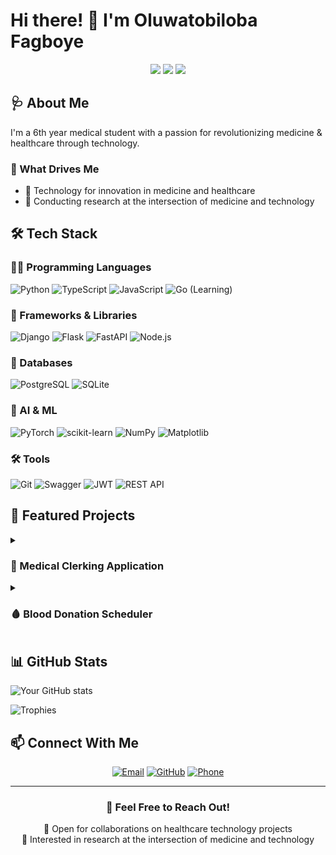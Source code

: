 <!--
**Fagboye/Fagboye** is a ✨ _special_ ✨ repository because its `README.md` (this file) appears on your GitHub profile.

Here are some ideas to get you started:

- 🔭 I’m currently working on ...
- 🌱 I’m currently learning ...
- 👯 I’m looking to collaborate on ...
- 🤔 I’m looking for help with ...
- 💬 Ask me about ...
- 📫 How to reach me: ...
- 😄 Pronouns: ...
- ⚡ Fun fact: ...
-->
# Hi there! 👋 I'm Oluwatobiloba Fagboye

<div align="center">
  <img src="https://img.shields.io/badge/Medical_Student-red?style=for-the-badge"/>
  <img src="https://img.shields.io/badge/Backend_Engineer-Python-blue?style=for-the-badge&logo=python&logoColor=white"/>
  <img src="https://img.shields.io/badge/AI_Enthusiast-Medicine-green?style=for-the-badge&logo=tensorflow&logoColor=white"/>
</div>

## 🩺 About Me

I'm a 6th year medical student with a passion for revolutionizing medicine & healthcare through technology.

### 🌟 What Drives Me

- 🤖 Technology for innovation in medicine and healthcare
- 🔬 Conducting research at the intersection of medicine and technology


## 🛠️ Tech Stack

### 👨‍💻 Programming Languages
![Python](https://img.shields.io/badge/Python-3776AB?style=for-the-badge&logo=python&logoColor=white)
![TypeScript](https://img.shields.io/badge/TypeScript-007ACC?style=for-the-badge&logo=typescript&logoColor=white)
![JavaScript](https://img.shields.io/badge/JavaScript-F7DF1E?style=for-the-badge&logo=javascript&logoColor=black)
![Go](https://img.shields.io/badge/Go-00ADD8?style=for-the-badge&logo=go&logoColor=white) (Learning)

### 🚀 Frameworks & Libraries
![Django](https://img.shields.io/badge/Django-092E20?style=for-the-badge&logo=django&logoColor=white)
![Flask](https://img.shields.io/badge/Flask-000000?style=for-the-badge&logo=flask&logoColor=white)
![FastAPI](https://img.shields.io/badge/FastAPI-009688?style=for-the-badge&logo=fastapi&logoColor=white)
![Node.js](https://img.shields.io/badge/Node.js-339933?style=for-the-badge&logo=nodedotjs&logoColor=white)

### 💾 Databases
![PostgreSQL](https://img.shields.io/badge/PostgreSQL-316192?style=for-the-badge&logo=postgresql&logoColor=white)
![SQLite](https://img.shields.io/badge/SQLite-07405E?style=for-the-badge&logo=sqlite&logoColor=white)

### 🤖 AI & ML
![PyTorch](https://img.shields.io/badge/PyTorch-EE4C2C?style=for-the-badge&logo=pytorch&logoColor=white)
![scikit-learn](https://img.shields.io/badge/scikit--learn-F7931E?style=for-the-badge&logo=scikit-learn&logoColor=white)
![NumPy](https://img.shields.io/badge/Numpy-777BB4?style=for-the-badge&logo=numpy&logoColor=white)
![Matplotlib](https://img.shields.io/badge/Matplotlib-239120?style=for-the-badge&logo=plotly&logoColor=white)

### 🛠️ Tools
![Git](https://img.shields.io/badge/Git-F05032?style=for-the-badge&logo=git&logoColor=white)
![Swagger](https://img.shields.io/badge/Swagger-85EA2D?style=for-the-badge&logo=swagger&logoColor=black)
![JWT](https://img.shields.io/badge/JWT-000000?style=for-the-badge&logo=JSON%20web%20tokens&logoColor=white)
![REST API](https://img.shields.io/badge/REST_API-02569B?style=for-the-badge&logo=rest&logoColor=white)


## 🏥 Featured Projects
<details>
<summary><h3>🏥 Medical Clerking Application</h3></summary>

<p align="left">
    <img src="https://img.shields.io/badge/Django-092E20?style=for-the-badge&logo=django&logoColor=white" alt="Django"/>
    <img src="https://img.shields.io/badge/PostgreSQL-316192?style=for-the-badge&logo=postgresql&logoColor=white" alt="PostgreSQL"/>
    <img src="https://img.shields.io/badge/Swagger-85EA2D?style=for-the-badge&logo=swagger&logoColor=black" alt="Swagger"/>
    <img src="https://img.shields.io/badge/JWT-000000?style=for-the-badge&logo=JSON%20web%20tokens&logoColor=white" alt="JWT"/>
</p>

A digital platform enabling medical students to document and manage patient clerkings efficiently.

**Key Features:**
- 🔐 Secure JWT authentication system
- 📊 PostgreSQL database for robust data management
- 🔄 RESTful APIs with Swagger documentation
- 📱 Mobile integration support
- 🏫 School-based sharing functionality
- 🎙️ Speech-to-text capability for clinical documentation

**Tech Stack:** Django Rest Framework, PostgreSQL, JWT Authentication, Swagger
</details>

<details>
<summary><h3>🩸 Blood Donation Scheduler</h3></summary>

<p align="left">
    <img src="https://img.shields.io/badge/Flask-000000?style=for-the-badge&logo=flask&logoColor=white" alt="Flask"/>
    <img src="https://img.shields.io/badge/SQLite-07405E?style=for-the-badge&logo=sqlite&logoColor=white" alt="SQLite"/>
    <img src="https://img.shields.io/badge/JWT-000000?style=for-the-badge&logo=JSON%20web%20tokens&logoColor=white" alt="JWT"/>
</p>

A Flask-based web application for managing blood donation records and scheduling at Bowen University.

**Key Features:**
- 👤 User authentication system
- 📅 Automated appointment scheduling
- 📱 APIs for donation history management
- 👥 User profile management
- 📊 Donation tracking system

**Tech Stack:** Flask, SQLite, JWT Authentication
</details>

## 📊 GitHub Stats

<!-- GitHub Stats Cards -->
![Your GitHub stats](https://github-readme-stats.vercel.app/api?username=Fagboye&show_icons=true&theme=radical)

<!-- Trophies -->
![Trophies](https://github-profile-trophy.vercel.app/?username=Fagboye&theme=radical&no-frame=false&no-bg=true&margin-w=4)


## 📫 Connect With Me

<div align="center">
  
[![Email](https://img.shields.io/badge/Email-fagboyetobiloba@gmail.com-EA4335?style=for-the-badge&logo=gmail&logoColor=white)](mailto:fagboyetobiloba@gmail.com)
[![GitHub](https://img.shields.io/badge/GitHub-Fagboye-181717?style=for-the-badge&logo=github&logoColor=white)](https://github.com/Fagboye)
[![Phone](https://img.shields.io/badge/Phone-+234_915_788_4251-00897B?style=for-the-badge&logo=whatsapp&logoColor=white)](https://wa.me/+2349157884251)

</div>

---

<div align="center">
  
### 💬 Feel Free to Reach Out!
  
🌟 Open for collaborations on healthcare technology projects  
🏥 Interested in research at the intersection of medicine and technology

</div>
